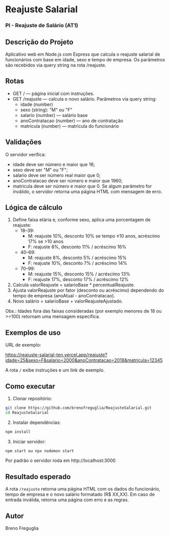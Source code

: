 # Reajuste Salarial
### PI - Reajuste de Salário (AT1)

## Descrição do Projeto
Aplicativo web em Node.js com Express que calcula o reajuste salarial de funcionários com base em idade, sexo e tempo de empresa. Os parâmetros são recebidos via query string na rota /reajuste.

## Rotas
- GET / — página inicial com instruções.
- GET /reajuste — calcula o novo salário. Parâmetros via query string:
  - idade (number)
  - sexo (string): "M" ou "F"
  - salario (number) — salário base
  - anoContratacao (number) — ano de contratação
  - matricula (number) — matrícula do funcionário

## Validações
O servidor verifica:
- idade deve ser número e maior que 16;
- sexo deve ser "M" ou "F";
- salario deve ser número real maior que 0;
- anoContratacao deve ser número e maior que 1960;
- matricula deve ser número e maior que 0.
Se algum parâmetro for inválido, o servidor retorna uma página HTML com mensagem de erro.

## Lógica de cálculo
1. Define faixa etária e, conforme sexo, aplica uma porcentagem de reajuste:
   - 18–39:
     - M: reajuste 10%, desconto 10% se tempo ≤10 anos, acréscimo 17% se >10 anos
     - F: reajuste 8%, desconto 11% / acréscimo 16%
   - 40–69:
     - M: reajuste 8%, desconto 5% / acréscimo 15%
     - F: reajuste 10%, desconto 7% / acréscimo 14%
   - 70–99:
     - M: reajuste 15%, desconto 15% / acréscimo 13%
     - F: reajuste 17%, desconto 17% / acréscimo 12%
2. Calcula valorReajuste = salarioBase * percentualReajuste.
3. Ajusta valorReajuste por fator (desconto ou acréscimo) dependendo do tempo de empresa (anoAtual - anoContratacao).
4. Novo salário = salarioBase + valorReajusteAjustado.

Obs.: Idades fora das faixas consideradas (por exemplo menores de 18 ou >=100) retornam uma mensagem específica.

## Exemplos de uso
URL de exemplo:

https://reajuste-salarial-ten.vercel.app/reajuste?idade=25&sexo=F&salario=2000&anoContratacao=2018&matricula=12345

A rota `/` exibe instruções e um link de exemplo.

## Como executar
1. Clonar repositório:
```bash
git clone https://github.com/brenofreguglia/ReajusteSalarial.git
cd ReajusteSalarial
```
2. Instalar dependências:
```bash
npm install
```
3. Iniciar servidor:
```bash
npm start ou npx nodemon start
```
Por padrão o servidor roda em http://localhost:3000

## Resultado esperado
A rota `/reajuste` retorna uma página HTML com os dados do funcionário, tempo de empresa e o novo salário formatado (R$ XX,XX). Em caso de entrada inválida, retorna uma página com erro e as regras.

## Autor
Breno Freguglia
